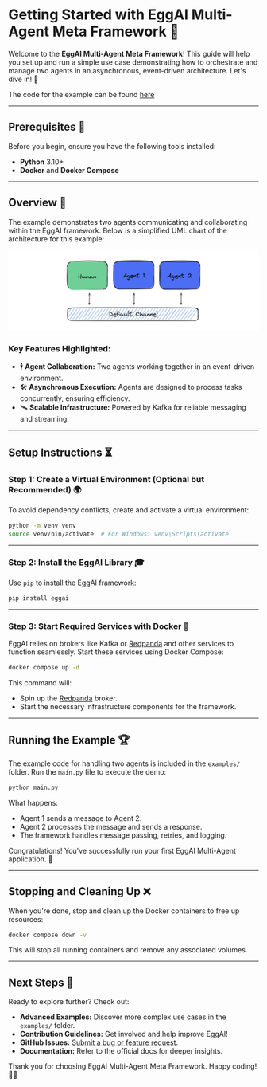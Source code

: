 # Getting Started with EggAI Multi-Agent Meta Framework 🤖

Welcome to the **EggAI Multi-Agent Meta Framework**! This guide will help you set up and run a simple use case demonstrating how to orchestrate and manage two agents in an asynchronous, event-driven architecture. Let's dive in! 🚀

The code for the example can be found [here](https://github.com/eggai-tech/EggAI/tree/main/examples/00-getting-started)

---

## Prerequisites 🔧

Before you begin, ensure you have the following tools installed:

- **Python** 3.10+
- **Docker** and **Docker Compose**

---

## Overview 🔄

The example demonstrates two agents communicating and collaborating within the EggAI framework. Below is a simplified UML chart of the architecture for this example:

![architecture-getting-started.svg](../../docs/assets/architecture-getting-started.svg)

### Key Features Highlighted:

- 🕴️ **Agent Collaboration:** Two agents working together in an event-driven environment.
- 🛠️ **Asynchronous Execution:** Agents are designed to process tasks concurrently, ensuring efficiency.
- 🛰 **Scalable Infrastructure:** Powered by Kafka for reliable messaging and streaming.

---

## Setup Instructions ⏳

### Step 1: Create a Virtual Environment (Optional but Recommended) 🌍

To avoid dependency conflicts, create and activate a virtual environment:

```bash
python -m venv venv
source venv/bin/activate  # For Windows: venv\Scripts\activate
```

---

### Step 2: Install the EggAI Library 🎓

Use `pip` to install the EggAI framework:

```bash
pip install eggai
```

---

### Step 3: Start Required Services with Docker 🚢

EggAI relies on brokers like Kafka or [Redpanda](https://github.com/redpanda-data/redpanda) and other services to function seamlessly. Start these services using Docker Compose:

```bash
docker compose up -d
```

This command will:
- Spin up the [Redpanda](https://github.com/redpanda-data/redpanda) broker.
- Start the necessary infrastructure components for the framework.

---

## Running the Example 🏆

The example code for handling two agents is included in the `examples/` folder. Run the `main.py` file to execute the demo:

```bash
python main.py
```

What happens:
- Agent 1 sends a message to Agent 2.
- Agent 2 processes the message and sends a response.
- The framework handles message passing, retries, and logging.

Congratulations! You've successfully run your first EggAI Multi-Agent application. 🎉

---

## Stopping and Cleaning Up ❌

When you're done, stop and clean up the Docker containers to free up resources:

```bash
docker compose down -v
```

This will stop all running containers and remove any associated volumes.

---

## Next Steps 🚀

Ready to explore further? Check out:
- **Advanced Examples:** Discover more complex use cases in the `examples/` folder.
- **Contribution Guidelines:** Get involved and help improve EggAI!
- **GitHub Issues:** [Submit a bug or feature request](https://github.com/eggai-tech/eggai/issues).
- **Documentation:** Refer to the official docs for deeper insights.

Thank you for choosing EggAI Multi-Agent Meta Framework. Happy coding! 🤖🥚


